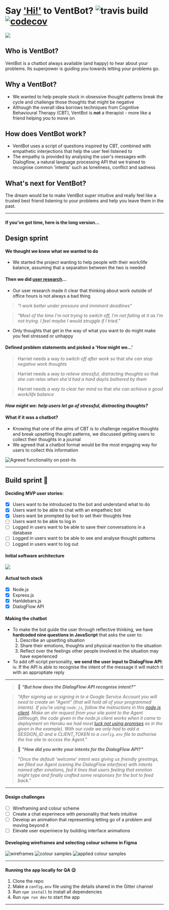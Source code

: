 # Say ['Hi!'](https://vent-bot.herokuapp.com/) to VentBot? ![travis build](https://travis-ci.org/fac-14/Vent-Bot.svg?branch=master) [![codecov](https://codecov.io/gh/fac-14/Vent-Bot/branch/master/graph/badge.svg)](https://codecov.io/gh/fac-14/Vent-Bot)

![](https://i.imgur.com/JPIISdQ.gif)

## Who is VentBot?
VentBot is a chatbot always available (and happy) to hear about your problems. Its superpower is guiding you towards letting your problems go.

## Why a VentBot? 
* We wanted to help people stuck in obsessive thought patterns break the cycle and challenge those thoughts that might be negative
* Although the overall idea borrows techniques from Cognitive Behavioural Therapy (CBT), VentBot is **not** a therapist - more like a friend helping you to move on

## How does VentBot work?
* VentBot uses a script of questions inspired by CBT, combined with empathetic interjections that help the user feel listened to
* The empathy is provided by analysing the user's messages with Dialogflow, a natural language processing API that we trained to recognise common 'intents' such as loneliness, conflict and sadness   

## What's next for VentBot?
The dream would be to make VentBot super intuitive and really feel like a trusted best friend listening to your problems and help you leave them in the past. 

---

#### If you've got time, here is the long version...  
 
## Design sprint  
#### We thought we knew what we wanted to do 
* We started the project wanting to help people with their work/life balance, assuming that a separation between the two is needed

#### Then we did [user research](https://hackmd.io/9TG94oQHRQSr_ehF9W2XQQ)...
* Our user research made it clear that thinking about work outside of office hours is not always a bad thing

> _"I work better under pressure and imminent deadlines"_

> _"Most of the time I'm not trying to switch off, I'm not failing at it as I'm not trying. I feel maybe I would struggle if I tried."_

* Only thoughts that get in the way of what you want to do might make you feel stressed or unhappy


#### Defined problem statements and picked a 'How might we...'

> Harriet needs a way to _switch off after work_ so that _she can stop negative work thoughts_ 

> Harriet needs a _way to relieve stressful, distracting thoughts_ so that _she can relax when she'd had a hard day/is bothered by them_

> Harriet needs _a way to clear her mind_ so that _she can achieve a good work/life balance_

#### _How might we: help users let go of stressful, distracting thoughts?_

#### What if it was a chatbot?
* Knowing that one of the aims of CBT is to challenge negative thoughts and break upsetting thought patterns, we discussed getting users to collect their thoughts in a journal 
* We agreed that a chatbot format would be the most engaging way for users to collect this information

![Agreed functionality on post-its](https://i.imgur.com/9VazOQk.jpg)

---

## Build sprint :wrench:

#### Deciding MVP user stories:
- [x] Users want to be introduced to the bot and understand what to do
- [x] Users want to be able to chat with an empatheic bot
- [x] Users want be prompted by bot to set their thoughts free  
- [ ] Users want to be able to log in 
- [ ] Logged in users want to be able to save their conversations in a database
- [ ] Logged in users want to be able to see and analyse thought patterns
- [ ] Logged in users want to log out   

#### Initial software architecture
![](https://i.imgur.com/U8rke5e.jpg)

#### Actual tech stack
- [x] Node.js
- [x] Express.js
- [x] Hanldebars.js
- [x] DialogFlow API

#### Making the chatbot
* To make the bot guide the user through reflective thinking, we have **hardcoded nine questions in JavaScript** that asks the user to:  
  1. Describe an upsetting situation
  2. Share their emotions, thoughts and physical reaction to the situation 
  3. Reflect over the feelings other people involved in the situation may have experienced
* To add off-script personality, **we send the user input to DialogFlow API**:    
   iv. If the API is able to recognise the intent of the message it will match it with an approptiate reply
 
 --- 
 
 > :thinking: **_"But how does the DialogFlow API recognise intent?"_**  
 
 > _"After signing up or signing in to a Google Service Account you will need to create an "Agent" (that will hold all of your programmed intents). If you're using `node.js`, follow the instructions in this [node.js client](googleapis/nodejs-dialogflow). Make an xhr request from your site point to the Agent (although, the code given in the node.js client works when it came to deployment on Heroku we had most [luck not using promises](https://github.com/fac-14/Vent-Bot/blob/master/src/controllers/routes/message.js) as in the given in the example). With our code we only had to add a SESSION_ID and a CLIENT_TOKEN to a `config.env` file to authorise the live site to access the Agent."_

 > :thinking: **_"How did you write your intents for the DialogFlow API?"_**

> _"Once the default 'welcome' intent was giving us friendly greetings, we filled our Agent (usning the DialogFlow interface) with intents named after emotions, fed it lines that users feeling that emotion might type and finally crafted some responses for the bot to feed back."_

---

#### Design challenges
- [ ] Wireframing and colour scheme 
- [ ] Create a chat experinece with personality that feels intuitive
- [ ] Develop an animation that representing letting go of a problem and moving beyond it
- [ ] Elevate user experinece by building interface animations 

#### Developing wireframes and selecting colour scheme in Figma
![wireframes](https://i.imgur.com/BnbuDTV.png)
![colour samples](https://i.imgur.com/nok7UTo.png)
![applied colour samples](https://i.imgur.com/K6a8v3D.png)


---

#### Running the app locally for QA :wink:
 1. Clone the repo
 2. Make a `config.env` file using the details shared in the Gitter channel
 3. Run `npm install` to install all dependencies
 4. Run `npm run dev` to start the app
 
---
